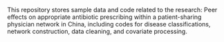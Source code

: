 This repository stores sample data and code related to the research: Peer effects on appropriate antibiotic prescribing within a patient-sharing physician network in China, including codes for disease classifications, network construction, data cleaning, and covariate processing.
